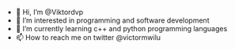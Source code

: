 - 👋 Hi, I’m @Viktordvp
- 👀 I’m interested in programming and software development
- 🌱 I’m currently learning c++ and python programming languages
- 📫 How to reach me on twitter @victormwilu

<!---
Viktordvp/Viktordvp is a ✨ special ✨ repository because its `README.md` (this file) appears on your GitHub profile.
You can click the Preview link to take a look at your changes.
--->
